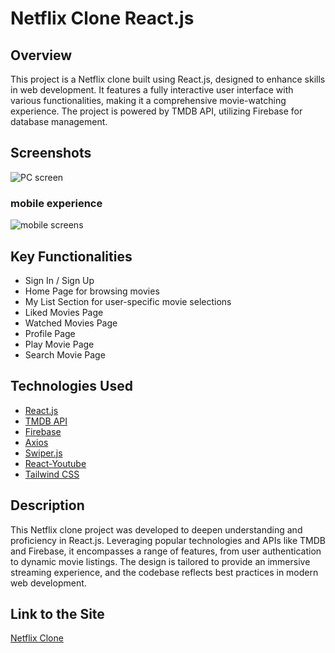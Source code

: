 # Netflix Clone React.js

## Overview
This project is a Netflix clone built using React.js, designed to enhance skills in web development. It features a fully interactive user interface with various functionalities, making it a comprehensive movie-watching experience. The project is powered by TMDB API, utilizing Firebase for database management.

## Screenshots

![PC screen](https://i.imgur.com/FLNs9Qy.jpg)



### mobile experience 
![mobile screens](https://i.imgur.com/ForTeQi.jpg)
 
## Key Functionalities
- Sign In / Sign Up
- Home Page for browsing movies
- My List Section for user-specific movie selections
- Liked Movies Page
- Watched Movies Page
- Profile Page
- Play Movie Page
- Search Movie Page

## Technologies Used
- [React.js](https://react.dev/)
- [TMDB API](https://www.themoviedb.org/)
- [Firebase](https://firebase.google.com/)
- [Axios](https://www.npmjs.com/package/axios)
- [Swiper.js](https://swiperjs.com/)
- [React-Youtube](https://www.npmjs.com/package/react-youtube)
- [Tailwind CSS](https://tailwindcss.com/)

## Description
This Netflix clone project was developed to deepen understanding and proficiency in React.js. Leveraging popular technologies and APIs like TMDB and Firebase, it encompasses a range of features, from user authentication to dynamic movie listings. The design is tailored to provide an immersive streaming experience, and the codebase reflects best practices in modern web development.

## Link to the Site
[Netflix Clone](https://netflicz-reactjs-rho.vercel.app/)
